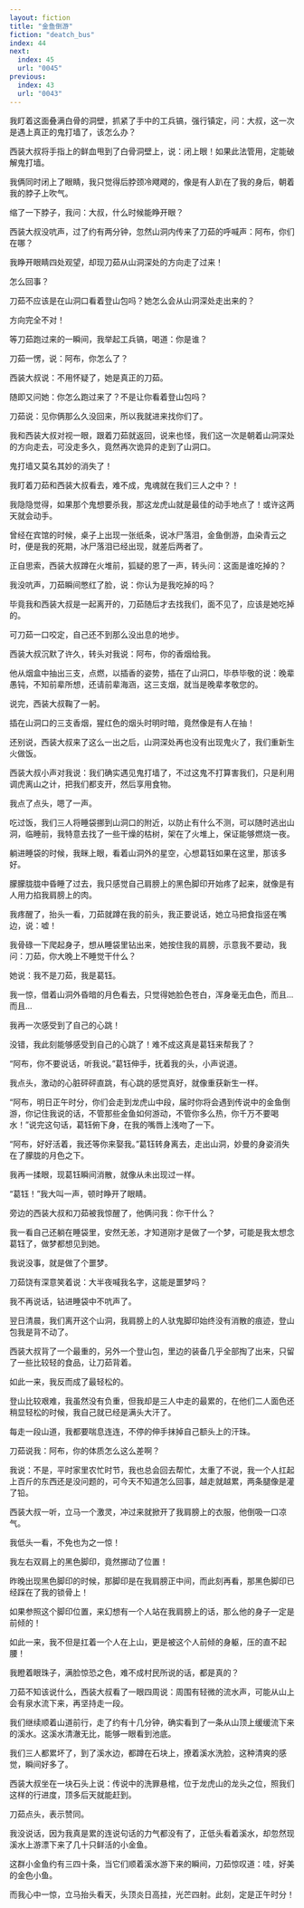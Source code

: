 ```yaml
---
layout: fiction
title: "金鱼倒游"
fiction: "deatch_bus"
index: 44
next:
  index: 45
  url: "0045"
previous:
  index: 43
  url: "0043"
---
```

我盯着这面叠满白骨的洞壁，抓紧了手中的工兵镐，强行镇定，问：大叔，这一次是遇上真正的鬼打墙了，该怎么办？

西装大叔将手指上的鲜血甩到了白骨洞壁上，说：闭上眼！如果此法管用，定能破解鬼打墙。

我俩同时闭上了眼睛，我只觉得后脖颈冷飕飕的，像是有人趴在了我的身后，朝着我的脖子上吹气。

缩了一下脖子，我问：大叔，什么时候能睁开眼？

西装大叔没吭声，过了约有两分钟，忽然山洞内传来了刀茹的呼喊声：阿布，你们在哪？

我睁开眼睛四处观望，却现刀茹从山洞深处的方向走了过来！

怎么回事？

刀茹不应该是在山洞口看着登山包吗？她怎么会从山洞深处走出来的？

方向完全不对！

等刀茹跑过来的一瞬间，我举起工兵镐，喝道：你是谁？

刀茹一愣，说：阿布，你怎么了？

西装大叔说：不用怀疑了，她是真正的刀茹。

随即又问她：你怎么跑过来了？不是让你看着登山包吗？

刀茹说：见你俩那么久没回来，所以我就进来找你们了。

我和西装大叔对视一眼，跟着刀茹就返回，说来也怪，我们这一次是朝着山洞深处的方向走去，可没走多久，竟然再次诡异的走到了山洞口。

鬼打墙又莫名其妙的消失了！

我盯着刀茹和西装大叔看去，难不成，鬼魂就在我们三人之中？！

我隐隐觉得，如果那个鬼想要杀我，那这龙虎山就是最佳的动手地点了！或许这两天就会动手。

曾经在宾馆的时候，桌子上出现一张纸条，说冰尸落泪，金鱼倒游，血染青云之时，便是我的死期，冰尸落泪已经出现，就差后两者了。

正自思索，西装大叔蹲在火堆前，狐疑的恩了一声，转头问：这面是谁吃掉的？

我没吭声，刀茹瞬间憋红了脸，说：你认为是我吃掉的吗？

毕竟我和西装大叔是一起离开的，刀茹随后才去找我们，面不见了，应该是她吃掉的。

可刀茹一口咬定，自己还不到那么没出息的地步。

西装大叔沉默了许久，转头对我说：阿布，你的香烟给我。

他从烟盒中抽出三支，点燃，以插香的姿势，插在了山洞口，毕恭毕敬的说：晚辈愚钝，不知前辈所想，还请前辈海涵，这三支烟，就当是晚辈孝敬您的。

说完，西装大叔鞠了一躬。

插在山洞口的三支香烟，猩红色的烟头时明时暗，竟然像是有人在抽！

还别说，西装大叔来了这么一出之后，山洞深处再也没有出现鬼火了，我们重新生火做饭。

西装大叔小声对我说：我们确实遇见鬼打墙了，不过这鬼不打算害我们，只是利用调虎离山之计，把我们都支开，然后享用食物。

我点了点头，嗯了一声。

吃过饭，我们三人将睡袋挪到山洞口的附近，以防止有什么不测，可以随时逃出山洞，临睡前，我特意去找了一些干燥的枯树，架在了火堆上，保证能够燃烧一夜。

躺进睡袋的时候，我眯上眼，看着山洞外的星空，心想葛钰如果在这里，那该多好。

朦朦胧胧中昏睡了过去，我只感觉自己肩膀上的黑色脚印开始疼了起来，就像是有人用力掐我肩膀上的肉。

我疼醒了，抬头一看，刀茹就蹲在我的前头，我正要说话，她立马把食指竖在嘴边，说：嘘！

我骨碌一下爬起身子，想从睡袋里钻出来，她按住我的肩膀，示意我不要动，我问：刀茹，你大晚上不睡觉干什么？

她说：我不是刀茹，我是葛钰。

我一惊，借着山洞外昏暗的月色看去，只觉得她脸色苍白，浑身毫无血色，而且...而且...

我再一次感受到了自己的心跳！

没错，我此刻能够感受到自己的心跳了！难不成这真是葛钰来帮我了？

“阿布，你不要说话，听我说。”葛钰伸手，抚着我的头，小声说道。

我点头，激动的心脏砰砰直跳，有心跳的感觉真好，就像重获新生一样。

“阿布，明日正午时分，你们会走到龙虎山中段，届时你将会遇到传说中的金鱼倒游，你记住我说的话，不管那些金鱼如何游动，不管你多么热，你千万不要喝水！”说完这句话，葛钰俯下身，在我的嘴唇上浅吻了一下。

“阿布，好好活着，我还等你来娶我。”葛钰转身离去，走出山洞，妙曼的身姿消失在了朦胧的月色之下。

我再一揉眼，现葛钰瞬间消散，就像从未出现过一样。

“葛钰！”我大叫一声，顿时睁开了眼睛。

旁边的西装大叔和刀茹被我惊醒了，他俩问我：你干什么？

我一看自己还躺在睡袋里，安然无恙，才知道刚才是做了一个梦，可能是我太想念葛钰了，做梦都想见到她。

我说没事，就是做了个噩梦。

刀茹饶有深意笑着说：大半夜喊我名字，这能是噩梦吗？

我不再说话，钻进睡袋中不吭声了。

翌日清晨，我们离开这个山洞，我肩膀上的人驮鬼脚印始终没有消散的痕迹，登山包我是背不动了。

西装大叔背了一个最重的，另外一个登山包，里边的装备几乎全部掏了出来，只留了一些比较轻的食品，让刀茹背着。

如此一来，我反而成了最轻松的。

登山比较艰难，我虽然没有负重，但我却是三人中走的最累的，在他们二人面色还稍显轻松的时候，我自己就已经是满头大汗了。

每走一段山道，我都要喘息连连，不停的伸手抹掉自己额头上的汗珠。

刀茹说我：阿布，你的体质怎么这么差啊？

我说：不是，平时家里农忙时节，我也总会回去帮忙，太重了不说，我一个人扛起上百斤的东西还是没问题的，可今天不知道怎么回事，越走就越累，两条腿像是灌了铅。

西装大叔一听，立马一个激灵，冲过来就掀开了我肩膀上的衣服，他倒吸一口凉气。

我低头一看，不免也为之一惊！

我左右双肩上的黑色脚印，竟然挪动了位置！

昨晚出现黑色脚印的时候，那脚印是在我肩膀正中间，而此刻再看，那黑色脚印已经踩在了我的锁骨上！

如果参照这个脚印位置，来幻想有一个人站在我肩膀上的话，那么他的身子一定是前倾的！

如此一来，我不但是扛着一个人在上山，更是被这个人前倾的身躯，压的直不起腰！

我瞪着眼珠子，满脸惊恐之色，难不成村民所说的话，都是真的？

刀茹不知该说什么，西装大叔看了一眼四周说：周围有轻微的流水声，可能从山上会有泉水流下来，再坚持走一段。

我们继续顺着山道前行，走了约有十几分钟，确实看到了一条从山顶上缓缓流下来的溪水。这溪水清澈无比，能够一眼看到池底。

我们三人都累坏了，到了溪水边，都蹲在石块上，撩着溪水洗脸，这种清爽的感觉，瞬间好多了。

西装大叔坐在一块石头上说：传说中的洗罪悬棺，位于龙虎山的龙头之位，照我们这样的行进度，顶多后天就能赶到。

刀茹点头，表示赞同。

我没说话，因为我真是累的连说句话的力气都没有了，正低头看着溪水，却忽然现溪水上游漂下来了几十只鲜活的小金鱼。

这群小金鱼约有三四十条，当它们顺着溪水游下来的瞬间，刀茹惊叹道：哇，好美的金色小鱼。

而我心中一惊，立马抬头看天，头顶炎日高挂，光芒四射。此刻，定是正午时分！